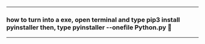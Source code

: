 ------------------------------------------------------------------------------------------------------------------------------------
### how to turn into a exe, **open terminal** and type **pip3 install pyinstaller** then, type **pyinstaller --onefile Python.py** 🐧
------------------------------------------------------------------------------------------------------------------------------------

